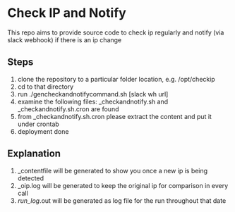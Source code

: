 Check IP and Notify
====================
This repo aims to provide source code to check ip regularly and notify (via slack webhook) if there is an ip change

Steps
-----
1. clone the repository to a particular folder location, e.g. /opt/checkip
2. cd to that directory
3. run ./gencheckandnotifycommand.sh [slack wh url]
4. examine the following files: _checkandnotify.sh and _checkandnotify.sh.cron are found
5. from _checkandnotify.sh.cron please extract the content and put it under crontab
6. deployment done

Explanation
-----------
1. _contentfile will be generated to show you once a new ip is being detected
2. _oip.log will be generated to keep the original ip for comparison in every call
3. _run_log_<YYYYMMDD>.out will be generated as log file for the run throughout that date

